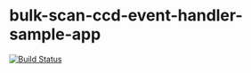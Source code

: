 # bulk-scan-ccd-event-handler-sample-app

[![Build Status](https://travis-ci.org/hmcts/bulk-scan-ccd-event-handler-sample-app.svg?branch=master)](https://travis-ci.org/hmcts/bulk-scan-ccd-event-handler-sample-app)

